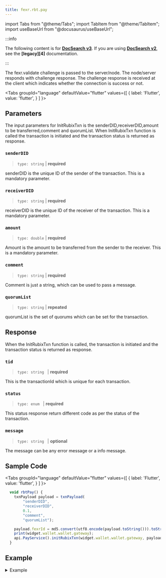 ```yaml
---
title: fexr.rbt.pay
---
```


import Tabs from "@theme/Tabs";
import TabItem from "@theme/TabItem";
import useBaseUrl from "@docusaurus/useBaseUrl";

:::info

The following content is for **[DocSearch v3][2]**. If you are using **[DocSearch v2][3]**, see the **[legacy][4]** documentation.

:::

The fexr.validate challenge is passed to the server/node. The node/server responds with challenge response. The challenge response is received at the client which indicates whether the connection is success or not. 


<Tabs
  groupId="language"
  defaultValue="flutter"
  values={[
    { label: 'Flutter', value: 'flutter', }
  ]
}>
<TabItem value="flutter">

## Parameters

The input parameters for InitRubixTxn is the senderDID,receiverDID,amount to be transferred,comment and quorumList. When InitRubixTxn function is called the transaction is initiated and the transaction status is returned as response.

### `senderDID`

> `type: string` | **required**

senderDID is the unique ID of the sender of the transaction. This is a mandatory parameter.

### `receiverDID`

> `type: string` | **required**

receiverDID is the unique ID of the receiver of the transaction. This is a mandatory parameter.

### `amount`

> `type: double` | **required**

Amount is the amount to be transferred from the sender to the receiver. This is a mandatory parameter.

### `comment`

> `type: string` | **required**

Comment is just a string, which can be used to pass a message.

### `quorumList`

> `type: string` | **repeated**

quorumList is the set of quorums which can be set for the transaction.


## Response

When the InitRubixTxn function is called, the transaction is initiated and the transaction status is returned as response.

### `tid`

> `type: string ` | **required**

This is the transactionId which is unique for each transaction.


### `status`

> `type: enum ` | **required**

This status response return different code as per the status of the transaction.

### `message`

> `type: string ` | **optional**

The message can be any error message or a info message.

## Sample Code

<Tabs
  groupId="language"
  defaultValue="flutter"
  values={[
    { label: 'Flutter', value: 'flutter', }
  ]
}>
<TabItem value="flutter">

```js
  void rbtPay() {
    txnPayload payload = txnPayload(
        "senderDID",
        "receiverDID",
        0.1,
        "comment",
        "quorumList");

    payload.fexrId = md5.convert(utf8.encode(payload.toString())).toString();
    print(widget.wallet.wallet.gateway);
    api.PayService().initRubixTxn(widget.wallet.wallet.gateway, payload);
  }
```

</TabItem>
</Tabs>



## Example





<details><summary>Example</summary>
<div>

```ts
Future<void> initRubixTxn(String proxyIP, txnPayload txn) async {
    print('initiatiing transfer for: ${txn.fexrId}');
    final channel = ClientChannel(
      proxyIP,
      port: Const.PORT,
      options: ChannelOptions(
        credentials: ChannelCredentials.insecure(),
        codecRegistry:
            CodecRegistry(codecs: const [GzipCodec(), IdentityCodec()]),
      ),
    );

    stub = POPServiceClient(channel,
        options: CallOptions(timeout: Duration(seconds: 1800)));

    await for (var status in stub.initRubixTxn(txn)) {
      putTxnStatus(status);
      print("status: ${status.toString()}");
    }

    await channel.shutdown();
  }
```

</div>
</details>

</TabItem>
</Tabs>

[1]: https://www.algolia.com/doc/ui-libraries/autocomplete/introduction/what-is-autocomplete/
[2]: https://github.com/algolia/docsearch/
[3]: https://github.com/algolia/docsearch/tree/master
[5]: https://developer.mozilla.org/en-US/docs/Web/CSS/CSS_Selectors
[6]: https://developer.mozilla.org/en-US/docs/Web/API/HTMLElement
[7]: https://www.algolia.com/doc/api-reference/search-api-parameters/
[8]: https://github.com/algolia/docsearch/blob/main/packages/docsearch-react/src/Hit.tsx
[9]: https://codesandbox.io/s/docsearch-v3-debounced-search-gnx87
[10]: https://www.algolia.com/doc/api-client/getting-started/what-is-the-api-client/javascript/?client=javascript
[11]: https://www.algolia.com/doc/ui-libraries/autocomplete/core-concepts/keyboard-navigation/
